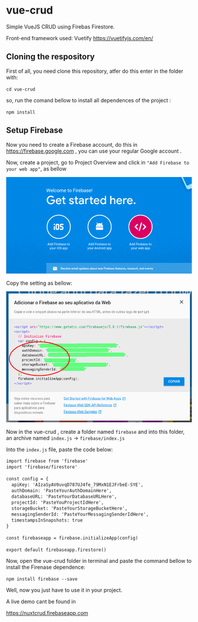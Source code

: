 # vue-crud
Simple VueJS CRUD using Firebas Firestore.

Front-end framework used: Vuetify https://vuetifyjs.com/en/

## Cloning the respository

First of all, you need clone this repository, atfer do this enter in the folder with:

` cd vue-crud `

so, run the comand bellow to install all dependences of the project :

` npm install `

## Setup Firebase

Now you need to create a Firebase account, do this in https://firebase.google.com , you can use your regular Google account .

Now, create a project, go to Project Overview and click in `"Add Firebase to your web app"`, as bellow

![alt add](img/add.png)

Copy the setting as bellow:

![alt settings](img/setting.png)

Now in the vue-crud , create a folder named `firebase` and into this folder, an archive named `index.js` ->  `firebase/index.js`

Into the `index.js` file, paste the code below:

```
import firebase from 'firebase'
import 'firebase/firestore'

const config = {
  apiKey: 'AIzaSyAV0uvqD787UJ4fe_79MxN1EJFrbeE-SYE',
  authDomain: 'PasteYourAuthDomainHere',
  databaseURL: 'PasteYourDatabaseURLHere',
  projectId: 'PasteYouProjectIdHere',
  storageBucket: 'PasteYourStorageBucketHere',
  messagingSenderId: 'PasteYourMessagingSenderIdHere',
  timestampsInSnapshots: true
}

const firebaseapp = firebase.initializeApp(config)

export default firebaseapp.firestore()
```
Now, open the vue-crud folder in terminal and paste the command bellow to install the Firenase dependence:

`npm install firebase --save`

Well, now you just have to use it in your project.

A live demo cant be found in 

https://nuxtcrud.firebaseapp.com
